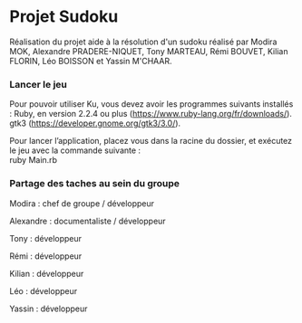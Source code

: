 # Projet Sudoku
Réalisation du projet aide à la résolution d'un sudoku réalisé par  Modira MOK, Alexandre PRADERE-NIQUET, Tony MARTEAU, Rémi BOUVET, Kilian FLORIN, Léo BOISSON et Yassin M'CHAAR. 


### Lancer le jeu

Pour pouvoir utiliser Ku, vous devez avoir les programmes suivants installés :
Ruby, en version 2.2.4 ou plus (https://www.ruby-lang.org/fr/downloads/).
gtk3 (https://developer.gnome.org/gtk3/3.0/).

Pour lancer l’application, placez vous dans la racine du dossier, et exécutez le jeu avec la commande suivante :  
	ruby Main.rb 

### Partage des taches au sein du groupe

Modira : chef de groupe / développeur

Alexandre : documentaliste / développeur

Tony : développeur

Rémi : développeur

Kilian : développeur

Léo : développeur

Yassin : développeur




